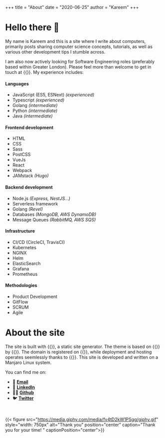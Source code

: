 +++
title = "About"
date = "2020-06-25"
author = "Kareem"
+++

# Hello there 👋

My name is Kareem and this is a site where I write about computers, primarily posts sharing computer science concepts, tutorials, as well as various other development tips I stumble across.

I am also now actively looking for Software Engineering roles (preferably based within Greater London). Please feel more than welcome to get in touch at {{<fancylink href="mailto:kareemdaggash@gmail.com" label="kareemdaggash@gmail.com">}}. My experience includes:

#### Languages

- JavaScript (ES5, ESNext) _(experienced)_
- Typescript _(experienced)_
- Golang _(intermediate)_
- Python _(intermediate)_
- Java _(intermediate)_

#### Frontend development

- HTML
- CSS
- Sass
- PostCSS
- VueJs
- React
- Webpack
- JAMstack _(Hugo)_

#### Backend development

- Node.js _(Express, NestJS...)_
- Serverless framework 
- Golang _(Revel)_
- Databases _(MongoDB, AWS DynamoDB)_
- Message Queues _(RabbitMQ, AWS SQS)_ 

#### Infrastructure

- CI/CD (CircleCI, TravisCI)
- Kubernetes
- NGINX
- Helm
- ElasticSearch
- Grafana
- Prometheus

#### Methodologies

- Product Development
- GitFlow
- SCRUM
- Agile

# About the site

The site is built with {{<fancylink href="gohugo.io/" label="Hugo">}}, a static site generator. The theme is based on {{<fancylink href="github.com/panr/hugo-theme-terminal" label="Terminal">}} by {{<fancylink href="twitter.com/panr" label="panr">}}. The domain is registered on {{<fancylink href="godaddy.com" label="GoDaddy">}}, while deployment and hosting operates seemlessly thanks to {{<fancylink href="www.vercel.com" label="Vercel">}}. This site is developed and written on a Manjaro Linux system.

You can find me on:

- 📨 [**Email**](mailto:kareemdaggash@gmail.com) 
- 💼 [**LinkedIn**](https://linkedin.com/kareemdagg)
- 🧑‍💻 [**Github**](https://github.com/vhaos)
-  🐦 [**Twitter**](https://twitter.com/kareemdagg)
<br>

{{< figure src="https://media.giphy.com/media/fv4tD2kW1PSgg/giphy.gif" style="width: 750px" alt="Thank you" position="center" caption="Thank you for your time! " captionPosition="center">}}
